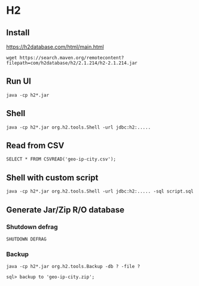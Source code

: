 # H2

## Install

https://h2database.com/html/main.html

```
wget https://search.maven.org/remotecontent?filepath=com/h2database/h2/2.1.214/h2-2.1.214.jar
```

## Run UI
```
java -cp h2*.jar
```

## Shell
```
java -cp h2*.jar org.h2.tools.Shell -url jdbc:h2:.....
```

## Read from CSV

```
SELECT * FROM CSVREAD('geo-ip-city.csv');
```

## Shell with custom script
```
java -cp h2*.jar org.h2.tools.Shell -url jdbc:h2:..... -sql script.sql
```

## Generate Jar/Zip R/O database

### Shutdown defrag
```
SHUTDOWN DEFRAG
```
### Backup

```
java -cp h2*.jar org.h2.tools.Backup -db ? -file ?
```

```
sql> backup to 'geo-ip-city.zip';
```

